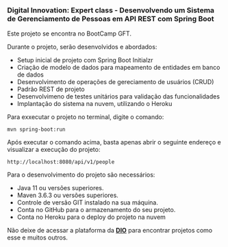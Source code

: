 ### Digital Innovation: Expert class - Desenvolvendo um Sistema de Gerenciamento de Pessoas em API REST com Spring Boot

Este projeto se encontra no BootCamp GFT.

Durante o projeto, serão desenvolvidos e abordados:

* Setup inicial de projeto com Spring Boot Initialzr
* Criação de modelo de dados para mapeamento de entidades em banco de dados
* Desenvolvimento de operações de gereciamento de usuários (CRUD)
* Padrão REST de projeto
* Desenvolvimeno de testes unitários para validação das funcionalidades
* Implantação do sistema na nuvem, utilizando o Heroku


Para exxecutar o projeto no terminal, digite o comando: 

`mvn spring-boot:run`

Após executar o comando acima, basta apenas abrir o seguinte endereço e visualizar a execução do projeto:

`http://localhost:8080/api/v1/people`

Para o desenvolvimento do projeto são necessários: 

* Java 11 ou versões superiores.
* Maven 3.6.3 ou versões superiores.
* Controle de versão GIT instalado na sua máquina.
* Conta no GitHub para o armazenamento do seu projeto.
* Conta no Heroku para o deploy do projeto na nuvem


Não deixe de acessar a plataforma da [**DIO**](https://www.digitalinnovation.one) para encontrar projetos como esse e muitos outros. 